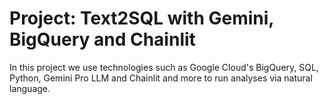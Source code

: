# Project: Text2SQL with Gemini, BigQuery and Chainlit

In this project we use technologies such as Google Cloud's BigQuery, SQL, Python, Gemini Pro LLM and Chainlit and more to run analyses via natural language.
